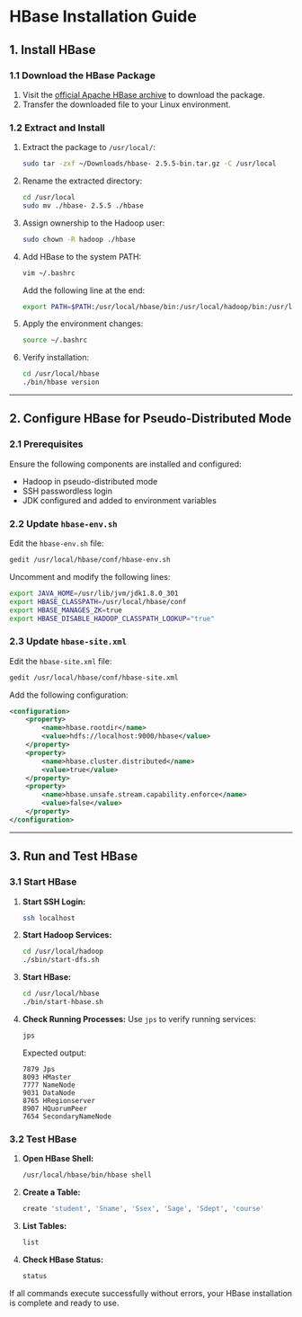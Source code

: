 # HBase Installation Guide

## 1. Install HBase

### 1.1 Download the HBase Package
1. Visit the [official Apache HBase archive](http://archive.apache.org/dist/hbase/) to download the package.  
2. Transfer the downloaded file to your Linux environment.

### 1.2 Extract and Install
1. Extract the package to `/usr/local/`:
   ```bash
   sudo tar -zxf ~/Downloads/hbase- 2.5.5-bin.tar.gz -C /usr/local
   ```

2. Rename the extracted directory:
   ```bash
   cd /usr/local
   sudo mv ./hbase- 2.5.5 ./hbase
   ```

3. Assign ownership to the Hadoop user:
   ```bash
   sudo chown -R hadoop ./hbase
   ```

4. Add HBase to the system PATH:
   ```bash
   vim ~/.bashrc
   ```
   Add the following line at the end:
   ```bash
   export PATH=$PATH:/usr/local/hbase/bin:/usr/local/hadoop/bin:/usr/local/hadoop/sbin
   ```

5. Apply the environment changes:
   ```bash
   source ~/.bashrc
   ```

6. Verify installation:
   ```bash
   cd /usr/local/hbase
   ./bin/hbase version
   ```

---

## 2. Configure HBase for Pseudo-Distributed Mode

### 2.1 Prerequisites
Ensure the following components are installed and configured:
- Hadoop in pseudo-distributed mode
- SSH passwordless login
- JDK configured and added to environment variables

### 2.2 Update `hbase-env.sh`
Edit the `hbase-env.sh` file:
```bash
gedit /usr/local/hbase/conf/hbase-env.sh
```
Uncomment and modify the following lines:
```bash
export JAVA_HOME=/usr/lib/jvm/jdk1.8.0_301
export HBASE_CLASSPATH=/usr/local/hbase/conf
export HBASE_MANAGES_ZK=true
export HBASE_DISABLE_HADOOP_CLASSPATH_LOOKUP="true"
```

### 2.3 Update `hbase-site.xml`
Edit the `hbase-site.xml` file:
```bash
gedit /usr/local/hbase/conf/hbase-site.xml
```
Add the following configuration:
```xml
<configuration>
    <property>
        <name>hbase.rootdir</name>
        <value>hdfs://localhost:9000/hbase</value>
    </property>
    <property>
        <name>hbase.cluster.distributed</name>
        <value>true</value>
    </property>
    <property>
        <name>hbase.unsafe.stream.capability.enforce</name>
        <value>false</value>
    </property>
</configuration>
```

---

## 3. Run and Test HBase

### 3.1 Start HBase
1. **Start SSH Login:**
   ```bash
   ssh localhost
   ```

2. **Start Hadoop Services:**
   ```bash
   cd /usr/local/hadoop
   ./sbin/start-dfs.sh
   ```

3. **Start HBase:**
   ```bash
   cd /usr/local/hbase
   ./bin/start-hbase.sh
   ```

4. **Check Running Processes:**
   Use `jps` to verify running services:
   ```bash
   jps
   ```
   Expected output:
   ```
   7879 Jps
   8093 HMaster
   7777 NameNode
   9031 DataNode
   8765 HRegionserver
   8907 HQuorumPeer
   7654 SecondaryNameNode
   ```

### 3.2 Test HBase
1. **Open HBase Shell:**
   ```bash
   /usr/local/hbase/bin/hbase shell
   ```

2. **Create a Table:**
   ```bash
   create 'student', 'Sname', 'Ssex', 'Sage', 'Sdept', 'course'
   ```

3. **List Tables:**
   ```bash
   list
   ```

4. **Check HBase Status:**
   ```bash
   status
   ```

If all commands execute successfully without errors, your HBase installation is complete and ready to use.
```